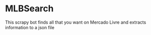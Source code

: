 # MLBSearch
This scrapy bot finds all that you want on Mercado Livre and extracts information to a json file
